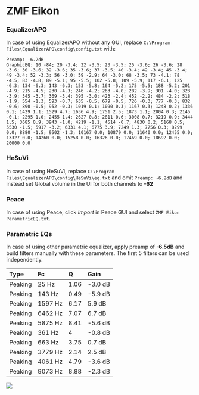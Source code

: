 # ZMF Eikon

### EqualizerAPO
In case of using EqualizerAPO without any GUI, replace `C:\Program Files\EqualizerAPO\config\config.txt`
with:
```
Preamp: -6.2dB
GraphicEQ: 10 -84; 20 -3.4; 22 -3.5; 23 -3.5; 25 -3.6; 26 -3.6; 28 -3.6; 30 -3.6; 32 -3.6; 35 -3.6; 37 -3.5; 40 -3.4; 42 -3.4; 45 -3.4; 49 -3.4; 52 -3.3; 56 -3.0; 59 -2.9; 64 -3.0; 68 -3.5; 73 -4.1; 78 -4.5; 83 -4.8; 89 -5.1; 95 -5.5; 102 -5.8; 109 -5.9; 117 -6.1; 125 -6.3; 134 -6.3; 143 -6.3; 153 -5.8; 164 -5.2; 175 -5.5; 188 -5.2; 201 -4.9; 215 -4.5; 230 -4.3; 246 -4.2; 263 -4.0; 282 -3.9; 301 -4.0; 323 -3.9; 345 -3.7; 369 -3.4; 395 -3.0; 423 -2.4; 452 -2.2; 484 -2.2; 518 -1.9; 554 -1.3; 593 -0.7; 635 -0.5; 679 -0.5; 726 -0.3; 777 -0.3; 832 -0.6; 890 -0.5; 952 -0.3; 1019 0.1; 1090 0.3; 1167 0.3; 1248 0.2; 1336 0.1; 1429 1.1; 1529 4.7; 1636 4.9; 1751 2.5; 1873 1.1; 2004 0.3; 2145 -0.1; 2295 1.0; 2455 1.4; 2627 0.8; 2811 0.6; 3008 0.7; 3219 0.9; 3444 1.5; 3685 0.9; 3943 -1.0; 4219 -1.1; 4514 -0.7; 4830 0.2; 5168 0.5; 5530 -1.5; 5917 -3.2; 6331 4.1; 6775 3.9; 7249 1.3; 7756 0.3; 8299 0.0; 8880 -1.5; 9502 -1.3; 10167 0.0; 10879 0.0; 11640 0.0; 12455 0.0; 13327 0.0; 14260 0.0; 15258 0.0; 16326 0.0; 17469 0.0; 18692 0.0; 20000 0.0
```

### HeSuVi
In case of using HeSuVi, replace `C:\Program Files\EqualizerAPO\config\HeSuVi\eq.txt` and omit `Preamp:
-6.2dB` and instead set Global volume in the UI for both channels to **-62**

### Peace
In case of using Peace, click *Import* in Peace GUI and select `ZMF Eikon ParametricEQ.txt`.

### Parametric EQs
In case of using other parametric equalizer, apply preamp of **-6.5dB** and build filters manually with
these parameters. The first 5 filters can be used independently.

| Type    | Fc      |    Q | Gain    |
|:--------|:--------|:-----|:--------|
| Peaking | 25 Hz   | 1.06 | -3.0 dB |
| Peaking | 143 Hz  | 0.49 | -5.9 dB |
| Peaking | 1597 Hz | 6.17 | 5.9 dB  |
| Peaking | 6462 Hz | 7.07 | 6.7 dB  |
| Peaking | 5875 Hz | 8.41 | -5.6 dB |
| Peaking | 361 Hz  | 4    | -0.8 dB |
| Peaking | 663 Hz  | 3.75 | 0.7 dB  |
| Peaking | 3779 Hz | 2.14 | 2.5 dB  |
| Peaking | 4061 Hz | 4.79 | -3.6 dB |
| Peaking | 9073 Hz | 8.88 | -2.3 dB |

![](https://raw.githubusercontent.com/jaakkopasanen/AutoEq/master/results/innerfidelity/sbaf-serious/ZMF%20Eikon/ZMF%20Eikon.png)